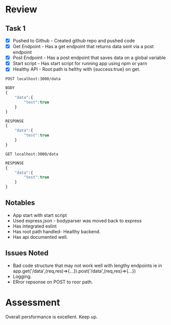 
# Review

## Task 1

- [x] Pushed to Github - Created github repo and pushed code
- [x] Get Endpoint - Has a get endpoint that returns data sent via a post endpoint
- [x] Post Endpoint - Has a post endpoint that saves data on a global variable
- [x] Start script - Has start script for running app using npm or yarn
- [x] Healthy API - Root path is helthy with {success:true} on get.

```
POST localhost:3000/data
```

```javascript
BODY  
{
	"data":{
		"test":true
	}
}

RESPONSE 
{
	"data":{
		"test":true
	}
}
```

```
GET localhost:3000/data
```

```javascript
RESPONSE 
{
	"data":{
		"test":true
	}
}
```

## Notables

- App start with start script
- Used express.json - bodyparser was moved back to express
- Has integrated eslint
- Has root path handled- Healthy backend.
- Has api documented well.

## Issues Noted

- Bad code structure that may not work well with lengthy endpoints ie in app.get('/data',(req,res)=>{...}).post('/data',(req,res)=>{...})
- Logging.
- ERror repsonse on POST to roor path.

# Assessment 

Overall persformance is excellent. Keep up.



